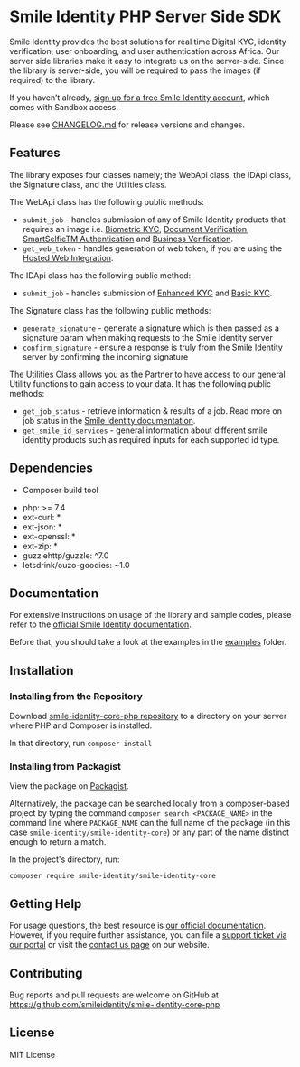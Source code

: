 # Smile Identity PHP Server Side SDK

Smile Identity provides the best solutions for real time Digital KYC, identity verification, user onboarding, and user authentication across Africa. Our server side libraries make it easy to integrate us on the server-side. Since the library is server-side, you will be required to pass the images (if required) to the library.

If you haven’t already, [sign up for a free Smile Identity account](https://www.smileidentity.com/schedule-a-demo/), which comes with Sandbox access.

Please see [CHANGELOG.md](CHANGELOG.md) for release versions and changes.

## Features

The library exposes four classes namely; the WebApi class, the IDApi class, the Signature class, and the Utilities class.

The WebApi class has the following public methods:

- `submit_job` - handles submission of any of Smile Identity products that requires an image i.e. [Biometric KYC](https://docs.smileidentity.com/products/biometric-kyc), [Document Verification](https://docs.smileidentity.com/products/document-verification), [SmartSelfieTM Authentication](https://docs.smileidentity.com/products/biometric-authentication) and [Business Verification](https://docs.smileidentity.com/products/for-businesses-kyb/business-verification).
- `get_web_token` - handles generation of web token, if you are using the [Hosted Web Integration](https://docs.smileidentity.com/web-mobile-web/web-integration-beta).

The IDApi class has the following public method:

- `submit_job` - handles submission of [Enhanced KYC](https://docs.smileidentity.com/products/identity-lookup) and [Basic KYC](https://docs.smileidentity.com/products/id-verification).

The Signature class has the following public methods:

- `generate_signature` - generate a signature which is then passed as a signature param when making requests to the Smile Identity server
- `confirm_signature` - ensure a response is truly from the Smile Identity server by confirming the incoming signature

The Utilities Class allows you as the Partner to have access to our general Utility functions to gain access to your data. It has the following public methods:

- `get_job_status` - retrieve information & results of a job. Read more on job status in the [Smile Identity documentation](https://docs.smileidentity.com/further-reading/job-status).
- `get_smile_id_services` - general information about different smile identity products such as required inputs for each supported id type.

## Dependencies

* Composer build tool
- php: >= 7.4
- ext-curl: *
- ext-json: *
- ext-openssl: *
- ext-zip: *
- guzzlehttp/guzzle: ^7.0
- letsdrink/ouzo-goodies: ~1.0

## Documentation

For extensive instructions on usage of the library and sample codes, please refer to the [official Smile Identity documentation](https://docs.smileidentity.com/server-to-server/php).

Before that, you should take a look at the examples in the [examples](/examples) folder.

## Installation

### Installing from the Repository

Download [smile-identity-core-php repository](https://github.com/smileidentity/smile-identity-core-php) to a directory on your server where PHP and Composer is installed.

In that directory, run `composer install`

### Installing from Packagist

View the package on [Packagist](https://packagist.org/packages/smile-identity/smile-identity-core).

Alternatively, the package can be searched locally from a composer-based project by typing the command `composer search <PACKAGE_NAME>` in the command line where `PACKAGE_NAME` can the full name of the package (in this case `smile-identity/smile-identity-core`) or any part of the name distinct enough to return a match.

In the project's directory, run:

```shell
composer require smile-identity/smile-identity-core
```

## Getting Help

For usage questions, the best resource is [our official documentation](https://docs.smileidentity.com/). However, if you require further assistance, you can file a [support ticket via our portal](https://portal.smileidentity.com/partner/support/tickets) or visit the [contact us page](https://www.smileidentity.com/contact-us/) on our website.

## Contributing

Bug reports and pull requests are welcome on GitHub at https://github.com/smileidentity/smile-identity-core-php

## License

MIT License
